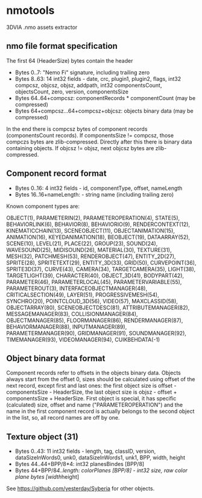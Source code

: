 nmotools
========

3DVIA .nmo assets extractor

nmo file format specification
-----------------------------

The first 64 (HeaderSize) bytes contain the header

* Bytes 0..7: "Nemo Fi" signature, including trailing zero
* Bytes 8..63: 14 int32 fields - date, crc, plugin1, plugin2, flags, int32 compcsz, objcsz, objsz, addpath, int32 componentsCount, objectsCount, zero, version, componentsSize
* Bytes 64..64+compcsz: componentRecords * componentCount (may be compressed)
* Bytes 64+compcsz...64+compcsz+objcsz: objects binary data (may be compressed)

In the end there is compcsz bytes of component records (componentsCount records). If componentsSize != compcsz, those compczs bytes are zlib-compressed.
Directly after this there is binary data containing objects. If objcsz != objsz, next objcsz bytes are zlib-compressed.

Component record format
-----------------------

* Bytes 0..16: 4 int32 fields - id, componentType, offset, nameLength
* Bytes 16..16+nameLength: - string name (including trailing zero)

Known component types are:

OBJECT(1), PARAMETERIN(2), PARAMETEROPERATION(4), STATE(5),
BEHAVIORLINK(6), BEHAVIOR(8), BEHAVIORIO(9), RENDERCONTEXT(12),
KINEMATICCHAIN(13), SCENEOBJECT(11), OBJECTANIMATION(15), ANIMATION(16),
KEYEDANIMATION(18), BEOBJECT(19), DATAARRAY(52), SCENE(10), LEVEL(21),
PLACE(22), GROUP(23), SOUND(24), WAVESOUND(25), MIDISOUND(26),
MATERIAL(30), TEXTURE(31), MESH(32), PATCHMESH(53), RENDEROBJECT(47),
ENTITY_2D(27), SPRITE(28), SPRITETEXT(29), ENTITY_3D(33), GRID(50),
CURVEPOINT(36), SPRITE3D(37), CURVE(43), CAMERA(34), TARGETCAMERA(35),
LIGHT(38), TARGETLIGHT(39), CHARACTER(40), OBJECT_3D(41), BODYPART(42),
PARAMETER(46), PARAMETERLOCAL(45), PARAMETERVARIABLE(55), PARAMETEROUT(3),
INTERFACEOBJECTMANAGER(48), CRITICALSECTION(49), LAYER(51), PROGRESSIVEMESH(54),
SYNCHRO(20), POINTCLOUD_3D(56), VIDEO(57), MAXCLASSID(58),
OBJECTARRAY(80), SCENEOBJECTDESC(81), ATTRIBUTEMANAGER(82), MESSAGEMANAGER(83),
COLLISIONMANAGER(84), OBJECTMANAGER(85), FLOORMANAGER(86), RENDERMANAGER(87),
BEHAVIORMANAGER(88), INPUTMANAGER(89), PARAMETERMANAGER(90), GRIDMANAGER(91),
SOUNDMANAGER(92), TIMEMANAGER(93), VIDEOMANAGER(94), CUIKBEHDATA(-1)

Object binary data format
-------------------------
Component records refer to offsets in the objects binary data. Objects always start from the offset 0, sizes should be calculated
using offset of the next record, except first and last ones: the first object size is offset - componentsSize - HeaderSize,
the last object size is objsz - offset + componentsSize + HeaderSize. First object is special, it has specific (calculated) size,
offset and name ("PARAMETEROPERATION") and the name in the first component record is actually belongs to the second object in the list,
so, all record names are off by one.

Texture object (31)
-------------------

* Bytes 0..43: 11 int32 fields - length, tag, classID, version, dataSizeInWords0, unk0, dataSizeInWords1, unk1, BPP, width, height
* Bytes 44..44+BPP/8*4: int32 planesBindes [BPP/8]
* Bytes 44+BPP/8*4..length: colorPlanes [BPP/8] - int32 size, raw color plane bytes [width*height]

See https://github.com/yesterday/Syberia for other objects.

